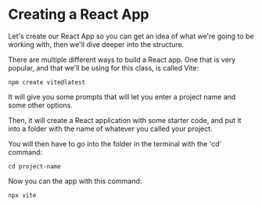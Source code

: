# Creating a React App

Let's create our React App so you can get an idea of what we're going to be working with, then we'll dive deeper into the structure.

There are multiple different ways to build a React app. One that is very popular, and that we'll be using for this class, is called Vite:

`npm create vite@latest`

It will give you some prompts that will let you enter a project name and some other options.

Then, it will create a React application with some starter code, and put it into a folder with the name of whatever you called your project.

You will then have to go into the folder in the terminal with the 'cd' command:

`cd project-name`

Now you can the app with this command:

`npx vite`